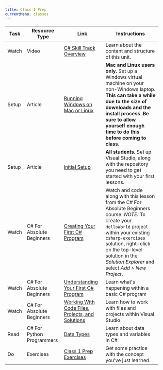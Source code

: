 ```yaml
---
title: Class 1 Prep
currentMenu: classes
---
```


Task | Resource Type | Link | Instructions
|----|---------------|------|-------------|
Watch | Video | [C# Skill Track Overview](http://education.launchcode.org/skills-back-end-csharp/videos/csharp-skill-track-overview/) | Learn about the content and structure of this unit.
Setup | Article | [Running Windows on Mac or Linux](./running-windows-on-mac-linux.html) | **Mac and Linux users only.** Set up a Windows virtual machine on your non-Windows laptop. **This can take a while due to the size of downloads and the install process. Be sure to allow yourself enough time to do this before coming to class**.
Setup | Article | [Initial Setup](./setup.html) | **All students.** Set up Visual Studio, along with the repository you need to get started with your first lessons.
Watch | C# For Absolute Beginners | [Creating Your First C# Program](https://mva.microsoft.com/en-us/training-courses/c-fundamentals-for-absolute-beginners-16169?l=p90QdGQIC_7106218949) | Watch and code along with this lesson from the C# For Absolute Beginners course. *NOTE:* To create your `HelloWorld` project within your existing `csharp-exercises` solution, right-click on the top-level solution in the *Solution Explorer* and select *Add > New Project*.
Watch | C# For Absolute Beginners | [Understanding Your First C# Program](https://mva.microsoft.com/en-us/training-courses/c-fundamentals-for-absolute-beginners-16169?l=BQvowJQIC_306218949) | Learn what's happening within a basic C# program
Watch | C# For Absolute Beginners | [Working With Code Files, Projects, and Solutions](https://mva.microsoft.com/en-us/training-courses/c-fundamentals-for-absolute-beginners-16169?l=vE6GqMQIC_506218949) | Learn how to work with files and projects within Visual Studio
Read | C# For Python Programmers | [Data Types](../../csharp4python/data-types/) | Learn about data types and variables in C#
Do | Exercises | [Class 1 Prep Exercises](exercises.html) | Get some practice with the concept you've just learned
